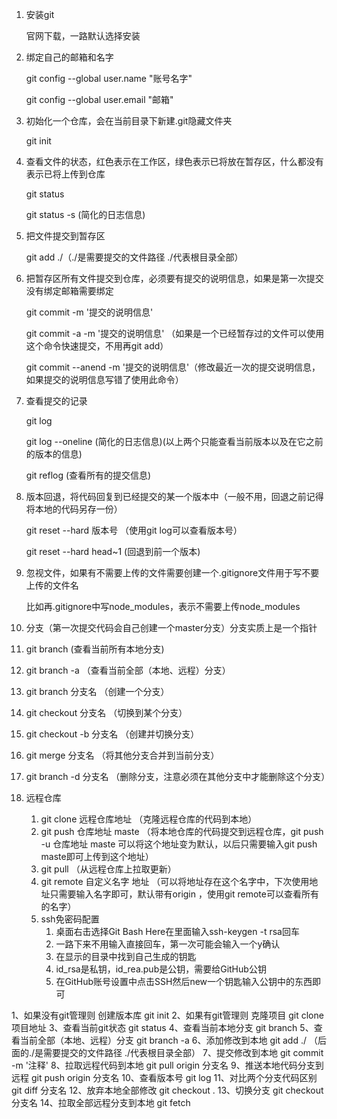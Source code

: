1. 安装git

   官网下载，一路默认选择安装

2. 绑定自己的邮箱和名字

   git config --global user.name "账号名字"

   git config --global user.email "邮箱"

3. 初始化一个仓库，会在当前目录下新建.git隐藏文件夹

   git init

4. 查看文件的状态，红色表示在工作区，绿色表示已将放在暂存区，什么都没有表示已将上传到仓库

   git status

   git status -s   (简化的日志信息)

5. 把文件提交到暂存区

   git add ./（./是需要提交的文件路径  ./代表根目录全部）

6. 把暂存区所有文件提交到仓库，必须要有提交的说明信息，如果是第一次提交没有绑定邮箱需要绑定

   git commit -m '提交的说明信息'

   git commit -a -m '提交的说明信息'    （如果是一个已经暂存过的文件可以使用这个命令快速提交，不用再git add）

   git commit --anend -m '提交的说明信息'（修改最近一次的提交说明信息，如果提交的说明信息写错了使用此命令）

7. 查看提交的记录

   git log

   git log --oneline  (简化的日志信息)(以上两个只能查看当前版本以及在它之前的版本的信息)

   git reflog  (查看所有的提交信息)

8. 版本回退，将代码回复到已经提交的某一个版本中（一般不用，回退之前记得将本地的代码另存一份）

   git reset --hard 版本号  （使用git log可以查看版本号）

   git reset --hard head~1  (回退到前一个版本)

9. 忽视文件，如果有不需要上传的文件需要创建一个.gitignore文件用于写不要上传的文件名

   比如再.gitignore中写node_modules，表示不需要上传node_modules

10. 分支（第一次提交代码会自己创建一个master分支）分支实质上是一个指针

   1. git branch  (查看当前所有本地分支)
   2. git branch -a   （查看当前全部（本地、远程）分支）
   3. git branch 分支名    （创建一个分支）
   4. git checkout 分支名  （切换到某个分支）
   5. git checkout -b 分支名   （创建并切换分支）
   6. git merge 分支名  （将其他分支合并到当前分支）
   7. git branch -d 分支名   （删除分支，注意必须在其他分支中才能删除这个分支）

11. 远程仓库

    1. git clone 远程仓库地址    （克隆远程仓库的代码到本地）
    2. git push 仓库地址 maste    （将本地仓库的代码提交到远程仓库，git push -u 仓库地址 maste 可以将这个地址变为默认，以后只需要输入git push maste即可上传到这个地址）
    3. git pull    （从远程仓库上拉取更新）
    4. git remote 自定义名字 地址    （可以将地址存在这个名字中，下次使用地址只需要输入名字即可，默认带有origin      ，使用git remote可以查看所有的名字）
    5. ssh免密码配置
       1. 桌面右击选择Git Bash Here在里面输入ssh-keygen -t rsa回车
       2. 一路下来不用输入直接回车，第一次可能会输入一个y确认
       3. 在显示的目录中找到自己生成的钥匙
       4. id_rsa是私钥，id_rea.pub是公钥，需要给GitHub公钥
       5. 在GitHub账号设置中点击SSH然后new一个钥匙输入公钥中的东西即可



1、如果没有git管理则
创建版本库  git init
2、如果有git管理则
克隆项目 git clone 项目地址
3、查看当前git状态
git status
4、查看当前本地分支
git branch
5、查看当前全部（本地、远程）分支
git branch -a
6、添加修改到本地
git add ./ （后面的./是需要提交的文件路径  ./代表根目录全部）
7、提交修改到本地
git commit -m '注释'
8、拉取远程代码到本地
git pull origin 分支名
9、推送本地代码分支到远程
git push origin 分支名
10、查看版本号
git log
11、对比两个分支代码区别
git diff 分支名
12、放弃本地全部修改
git checkout .
13、切换分支
git checkout 分支名
14、拉取全部远程分支到本地
git fetch